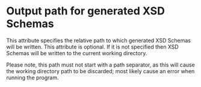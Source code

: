 # Output path for generated XSD Schemas

This attribute specifies the relative path to which generated XSD Schemas will be written. This attribute is optional. If it is not specified then XSD Schemas will be written to the current working directory.

Please note, this path must not start with a path separator, as this will cause the working directory path to be discarded; most likely cause an error when running the program.